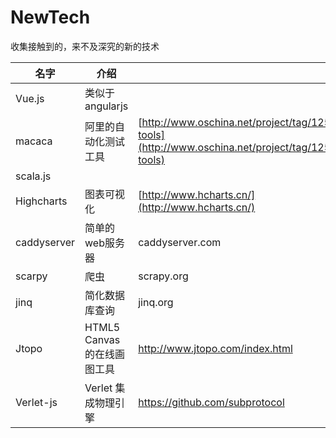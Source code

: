 # NewTech
收集接触到的，来不及深究的新的技术

| 名字          | 介绍           |                                          |
| ----------- | ------------ | ---------------------------------------- |
| Vue.js      | 类似于angularjs |                                          |
| macaca      | 阿里的自动化测试工具   | [http://www.oschina.net/project/tag/125/test-tools](http://www.oschina.net/project/tag/125/test-tools) |
| scala.js    |              |                                          |  |
| Highcharts  | 图表可视化        | [http://www.hcharts.cn/](http://www.hcharts.cn/) |
| caddyserver | 简单的web服务器    | caddyserver.com                          |
| scarpy      | 爬虫           | scrapy.org                               |
|jinq	        | 简化数据库查询 | jinq.org |
| Jtopo       | HTML5 Canvas的在线画图工具 |	 http://www.jtopo.com/index.html|
|Verlet-js    | Verlet 集成物理引擎        | https://github.com/subprotocol|


